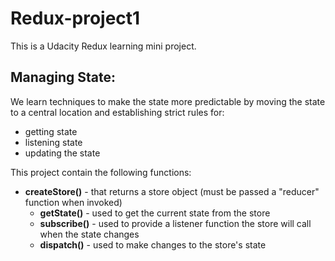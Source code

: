 # Redux-project1

This is a Udacity Redux learning mini project.

## Managing State: 
We learn techniques to make the state more predictable 
by moving the state to a central location and establishing strict rules for:

* getting state
* listening state
* updating the state

This project contain the following functions:
* __createStore()__ - that returns a store object (must be passed a "reducer" function when invoked)
    *  __getState()__ - used to get the current state from the store
    * __subscribe()__ - used to provide a listener function the store will call when the state changes
    * __dispatch()__ - used to make changes to the store's state  

